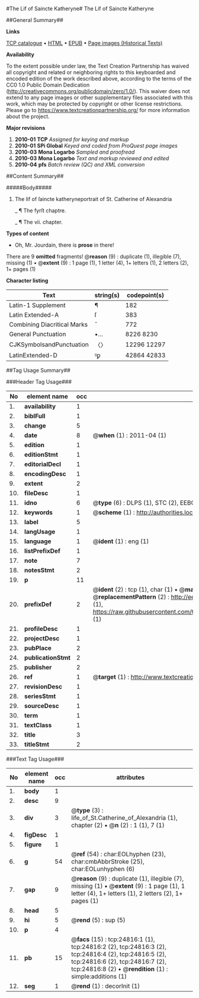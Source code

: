 #The Lif of Saincte Katheryne#
The Lif of Saincte Katheryne

##General Summary##

**Links**

[TCP catalogue](http://www.ota.ox.ac.uk/tcp/)  • 
[HTML](http://tei.it.ox.ac.uk/tcp/Texts-HTML/free/A18/A18176.html)  • 
[EPUB](http://tei.it.ox.ac.uk/tcp/Texts-EPUB/free/A18/A18176.epub) • 
[Page images (Historical Texts)](https://historicaltexts.jisc.ac.uk/eebo-21566760e)

**Availability**

To the extent possible under law, the Text Creation Partnership has waived all copyright and related or neighboring rights to this keyboarded and encoded edition of the work described above, according to the terms of the CC0 1.0 Public Domain Dedication (http://creativecommons.org/publicdomain/zero/1.0/). This waiver does not extend to any page images or other supplementary files associated with this work, which may be protected by copyright or other license restrictions. Please go to https://www.textcreationpartnership.org/ for more information about the project.

**Major revisions**

1. __2010-01__ __TCP__ *Assigned for keying and markup*
1. __2010-01__ __SPi Global__ *Keyed and coded from ProQuest page images*
1. __2010-03__ __Mona Logarbo__ *Sampled and proofread*
1. __2010-03__ __Mona Logarbo__ *Text and markup reviewed and edited*
1. __2010-04__ __pfs__ *Batch review (QC) and XML conversion*

##Content Summary##

#####Body#####

1. The lif of ſaincte katheryneportrait of St. Catherine of Alexandria

    _ ¶ The fyrſt chaptre.

    _ ¶ The vii. chapter.

**Types of content**

  * Oh, Mr. Jourdain, there is **prose** in there!

There are 9 **omitted** fragments! 
 @__reason__ (9) : duplicate (1), illegible (7), missing (1)  •  @__extent__ (9) : 1 page (1), 1 letter (4), 1+ letters (1), 2 letters (2), 1+ pages (1)

**Character listing**


|Text|string(s)|codepoint(s)|
|---|---|---|
|Latin-1 Supplement|¶|182|
|Latin Extended-A|ſ|383|
|Combining             Diacritical Marks|̄|772|
|General Punctuation|•…|8226 8230|
|CJKSymbolsandPunctuation|〈〉|12296 12297|
|LatinExtended-D|ꝰꝑ|42864 42833|

##Tag Usage Summary##

###Header Tag Usage###

|No|element name|occ|attributes|
|---|---|---|---|
|1.|__availability__|1||
|2.|__biblFull__|1||
|3.|__change__|5||
|4.|__date__|8| @__when__ (1) : 2011-04 (1)|
|5.|__edition__|1||
|6.|__editionStmt__|1||
|7.|__editorialDecl__|1||
|8.|__encodingDesc__|1||
|9.|__extent__|2||
|10.|__fileDesc__|1||
|11.|__idno__|6| @__type__ (6) : DLPS (1), STC (2), EEBO-CITATION (1), OCLC (1), VID (1)|
|12.|__keywords__|1| @__scheme__ (1) : http://authorities.loc.gov/ (1)|
|13.|__label__|5||
|14.|__langUsage__|1||
|15.|__language__|1| @__ident__ (1) : eng (1)|
|16.|__listPrefixDef__|1||
|17.|__note__|7||
|18.|__notesStmt__|2||
|19.|__p__|11||
|20.|__prefixDef__|2| @__ident__ (2) : tcp (1), char (1)  •  @__matchPattern__ (2) : ([0-9\-]+):([0-9IVX]+) (1), (.+) (1)  •  @__replacementPattern__ (2) : http://eebo.chadwyck.com/downloadtiff?vid=$1&page=$2 (1), https://raw.githubusercontent.com/textcreationpartnership/Texts/master/tcpchars.xml#$1 (1)|
|21.|__profileDesc__|1||
|22.|__projectDesc__|1||
|23.|__pubPlace__|2||
|24.|__publicationStmt__|2||
|25.|__publisher__|2||
|26.|__ref__|1| @__target__ (1) : http://www.textcreationpartnership.org/docs/. (1)|
|27.|__revisionDesc__|1||
|28.|__seriesStmt__|1||
|29.|__sourceDesc__|1||
|30.|__term__|1||
|31.|__textClass__|1||
|32.|__title__|3||
|33.|__titleStmt__|2||


###Text Tag Usage###

|No|element name|occ|attributes|
|---|---|---|---|
|1.|__body__|1||
|2.|__desc__|9||
|3.|__div__|3| @__type__ (3) : life_of_St.Catherine_of_Alexandria (1), chapter (2)  •  @__n__ (2) : 1 (1), 7 (1)|
|4.|__figDesc__|1||
|5.|__figure__|1||
|6.|__g__|54| @__ref__ (54) : char:EOLhyphen (23), char:cmbAbbrStroke (25), char:EOLunhyphen (6)|
|7.|__gap__|9| @__reason__ (9) : duplicate (1), illegible (7), missing (1)  •  @__extent__ (9) : 1 page (1), 1 letter (4), 1+ letters (1), 2 letters (2), 1+ pages (1)|
|8.|__head__|5||
|9.|__hi__|5| @__rend__ (5) : sup (5)|
|10.|__p__|4||
|11.|__pb__|15| @__facs__ (15) : tcp:24816:1 (1), tcp:24816:2 (2), tcp:24816:3 (2), tcp:24816:4 (2), tcp:24816:5 (2), tcp:24816:6 (2), tcp:24816:7 (2), tcp:24816:8 (2)  •  @__rendition__ (1) : simple:additions (1)|
|12.|__seg__|1| @__rend__ (1) : decorInit (1)|
